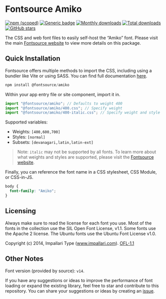 # Fontsource Amiko

[![npm (scoped)](https://img.shields.io/npm/v/@fontsource/amiko?color=brightgreen)](https://www.npmjs.com/package/@fontsource/amiko) [![Generic badge](https://img.shields.io/badge/fontsource-passing-brightgreen)](https://github.com/fontsource/fontsource) [![Monthly downloads](https://badgen.net/npm/dm/@fontsource/amiko)](https://github.com/fontsource/fontsource) [![Total downloads](https://badgen.net/npm/dt/@fontsource/amiko)](https://github.com/fontsource/fontsource) [![GitHub stars](https://img.shields.io/github/stars/fontsource/fontsource.svg?style=social&label=Star)](https://github.com/fontsource/fontsource/stargazers)

The CSS and web font files to easily self-host the “Amiko” font. Please visit the main [Fontsource website](https://fontsource.org/fonts/amiko) to view more details on this package.

## Quick Installation

Fontsource offers multiple methods to import the CSS, including using a bundler like Vite or using SASS. You can find full documentation [here](https://fontsource.org/docs/getting-started/introduction).

```javascript
npm install @fontsource/amiko
```

Within your app entry file or site component, import it in.

```javascript
import "@fontsource/amiko"; // Defaults to weight 400
import "@fontsource/amiko/400.css"; // Specify weight
import "@fontsource/amiko/400-italic.css"; // Specify weight and style
```

Supported variables:
- Weights: `[400,600,700]`
- Styles: `[normal]`
- Subsets: `[devanagari,latin,latin-ext]`

> Note: `italic` may not be supported by all fonts. To learn more about what weights and styles are supported, please visit the [Fontsource website](https://fontsource.org/fonts/amiko).

Finally, you can reference the font name in a CSS stylesheet, CSS Module, or CSS-in-JS.

```css
body {
  font-family: "Amiko";
}
```

## Licensing
Always make sure to read the license for each font you use. Most of the fonts in the collection use the SIL Open Font License, v1.1. Some fonts use the Apache 2 license. The Ubuntu fonts use the Ubuntu Font License v1.0.

Copyright (c) 2014, Impallari Type (www.impallari.com).
[OFL-1.1](http://scripts.sil.org/OFL)

## Other Notes
Font version (provided by source): `v14`.

If you have any suggestions or ideas to improve the performance of font loading or expand the existing library, feel free to star and contribute to this repository. You can share your suggestions or ideas by creating an [issue](https://github.com/fontsource/fontsource/issues).